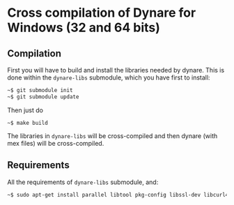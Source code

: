 # Cross compilation of Dynare for Windows (32 and 64 bits)

## Compilation

   First you will have to build and install the libraries needed by dynare. This is done within the `dynare-libs` submodule, which you have first to install:
   ```bash
   ~$ git submodule init
   ~$ git submodule update
   ```
   Then just do
   ```
   ~$ make build 
   ```
   The libraries in `dynare-libs` will be cross-compiled and then dynare (with mex files) will be cross-compiled.
   

## Requirements
   All the requirements of `dynare-libs` submodule, and:
   ```bash
   ~$ sudo apt-get install parallel libtool pkg-config libssl-dev libcurl4-openssl-dev flex bison gfortran libsuitesparse-dev texlive texlive-publishers texlive-extra-utils texlive-formats-extra texlive-latex-extra texlive-math-extra texlive-fonts-extra latex-beamer texinfo texi2html latex2html doxygen gcc-multilib g++-multilib gfortran-multilib nsis zip
   ```
